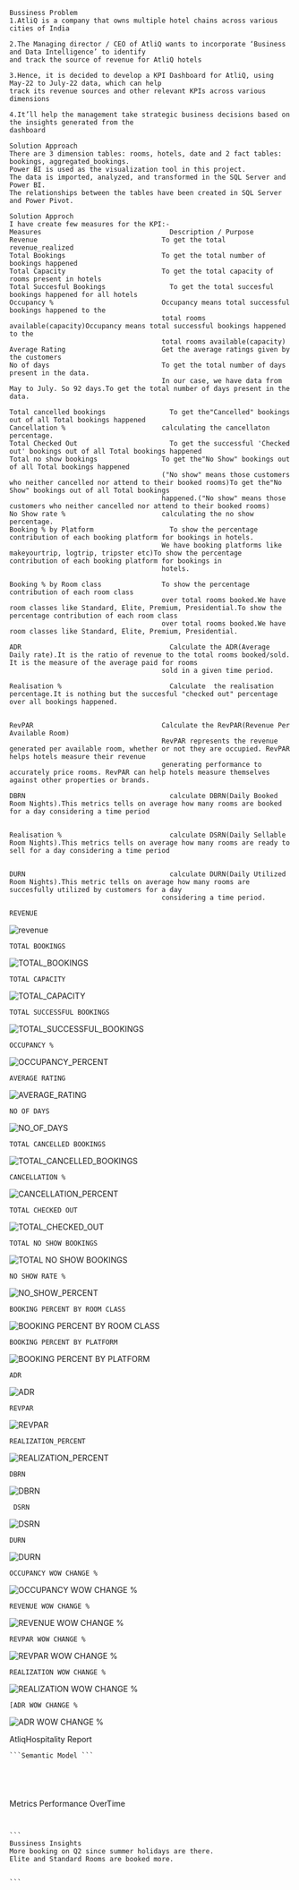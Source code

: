 ```
Bussiness Problem 
1.AtliQ is a company that owns multiple hotel chains across various cities of India

2.The Managing director / CEO of AtliQ wants to incorporate ‘Business and Data Intelligence’ to identify
and track the source of revenue for AtliQ hotels

3.Hence, it is decided to develop a KPI Dashboard for AtliQ, using May-22 to July-22 data, which can help
track its revenue sources and other relevant KPIs across various dimensions

4.It’ll help the management take strategic business decisions based on the insights generated from the
dashboard
```

```
Solution Approach
There are 3 dimension tables: rooms, hotels, date and 2 fact tables: bookings, aggregated_bookings.
Power BI is used as the visualization tool in this project.
The data is imported, analyzed, and transformed in the SQL Server and Power BI.
The relationships between the tables have been created in SQL Server and Power Pivot.
```

```
Solution Approch
I have create few measures for the KPI:-
Measures	                            Description / Purpose
Revenue	                              To get the total revenue_realized
Total Bookings	                      To get the total number of bookings happened
Total Capacity	                      To get the total capacity of rooms present in hotels
Total Succesful Bookings	            To get the total succesful bookings happened for all hotels
Occupancy %	                          Occupancy means total successful bookings happened to the 
                                      total rooms available(capacity)Occupancy means total successful bookings happened to the 
                                      total rooms available(capacity)
Average Rating	                      Get the average ratings given by the customers
No of days	                          To get the total number of days present in the data.
                                      In our case, we have data from May to July. So 92 days.To get the total number of days present in the data.

Total cancelled bookings	            To get the"Cancelled" bookings out of all Total bookings happened
Cancellation %	                      calculating the cancellaton percentage.
Total Checked Out	                    To get the successful 'Checked out' bookings out of all Total bookings happened
Total no show bookings	              To get the"No Show" bookings out of all Total bookings happened 
                                      ("No show" means those customers who neither cancelled nor attend to their booked rooms)To get the"No Show" bookings out of all Total bookings 
                                      happened.("No show" means those customers who neither cancelled nor attend to their booked rooms)
No Show rate %	                      calculating the no show percentage.
Booking % by Platform	                To show the percentage contribution of each booking platform for bookings in hotels.
                                      We have booking platforms like makeyourtrip, logtrip, tripster etc)To show the percentage contribution of each booking platform for bookings in 
                                      hotels.

Booking % by Room class	              To show the percentage contribution of each room class
                                      over total rooms booked.We have room classes like Standard, Elite, Premium, Presidential.To show the percentage contribution of each room class
                                      over total rooms booked.We have room classes like Standard, Elite, Premium, Presidential.

ADR 	                                Calculate the ADR(Average Daily rate).It is the ratio of revenue to the total rooms booked/sold. It is the measure of the average paid for rooms 
                                      sold in a given time period.

Realisation %	                        Calculate  the realisation percentage.It is nothing but the succesful "checked out" percentage over all bookings happened.


RevPAR	                              Calculate the RevPAR(Revenue Per Available Room)
                                      RevPAR represents the revenue generated per available room, whether or not they are occupied. RevPAR helps hotels measure their revenue 
                                      generating performance to accurately price rooms. RevPAR can help hotels measure themselves against other properties or brands.

DBRN	                                calculate DBRN(Daily Booked Room Nights).This metrics tells on average how many rooms are booked for a day considering a time period


Realisation %	                        calculate DSRN(Daily Sellable Room Nights).This metrics tells on average how many rooms are ready to sell for a day considering a time period


DURN	                                calculate DURN(Daily Utilized Room Nights).This metric tells on average how many rooms are succesfully utilized by customers for a day 
                                      considering a time period.

```
```REVENUE```

![revenue](https://github.com/user-attachments/assets/0a3779b9-38fe-4810-9c00-5ac92657bee4)

```TOTAL BOOKINGS ```

![TOTAL_BOOKINGS](https://github.com/user-attachments/assets/3830c63f-ce2c-4a36-8b3c-63bbee4516fe)


```TOTAL CAPACITY ```

![TOTAL_CAPACITY](https://github.com/user-attachments/assets/ebe5d8a5-2b4a-43f3-9a66-666dfb7868d6)


```TOTAL SUCCESSFUL BOOKINGS```

![TOTAL_SUCCESSFUL_BOOKINGS](https://github.com/user-attachments/assets/2d39d7f3-2e6f-4f69-93ea-0c0e8ac4bd3b)

```OCCUPANCY % ```

![OCCUPANCY_PERCENT](https://github.com/user-attachments/assets/7f42d100-27d3-4186-9fc0-4125ef1ad32c)


```AVERAGE RATING ```

![AVERAGE_RATING](https://github.com/user-attachments/assets/12c39e3c-11b6-431a-9551-71a34b6c97ea)



```NO OF DAYS```

![NO_OF_DAYS](https://github.com/user-attachments/assets/d050ce4c-5046-4c02-ab12-f1f9006a48b1)


```TOTAL CANCELLED BOOKINGS ```

![TOTAL_CANCELLED_BOOKINGS](https://github.com/user-attachments/assets/81a1c5dc-0ad0-4948-a637-775db124a69e)

```CANCELLATION % ```

![CANCELLATION_PERCENT](https://github.com/user-attachments/assets/3424f788-33ac-40c1-a4e5-5f3ba21aece3)


```TOTAL CHECKED OUT ```

![TOTAL_CHECKED_OUT](https://github.com/user-attachments/assets/b0cd0d71-0bf0-4f20-861d-47f291d455d2)

```TOTAL NO SHOW BOOKINGS```

![TOTAL NO SHOW BOOKINGS](https://github.com/user-attachments/assets/6e0b923f-cde1-4acd-b2dd-0b035a95ef15)


```NO SHOW RATE %```

![NO_SHOW_PERCENT](https://github.com/user-attachments/assets/dacb42b0-279e-445b-a04d-13e548888b4e)


``` BOOKING PERCENT BY ROOM CLASS ```

![BOOKING PERCENT BY ROOM CLASS](https://github.com/user-attachments/assets/02d608d6-8052-4388-b9b0-dd0ef32fefc9)

``` BOOKING PERCENT BY PLATFORM ```

![BOOKING PERCENT BY PLATFORM](https://github.com/user-attachments/assets/758ee279-5795-4f99-aa9c-3d02741eccb2)


``` ADR ```

![ADR](https://github.com/user-attachments/assets/4e7b405d-8007-4528-b29c-6bdb572a53bd)



``` REVPAR ```

![REVPAR](https://github.com/user-attachments/assets/76e61f13-af69-4b06-8d1d-2f967f3f56c0)

``` REALIZATION_PERCENT ```

![REALIZATION_PERCENT](https://github.com/user-attachments/assets/aa2ac00e-bd20-43da-98ae-2cd1fb0bd44b)


``` DBRN ```

![DBRN](https://github.com/user-attachments/assets/4c8e3e18-bccf-4df7-adbd-aa78b22b5fae)

``` DSRN```

![DSRN](https://github.com/user-attachments/assets/3ae9fa77-e40e-4e43-9b1f-361b60c5130e)

``` DURN ```

![DURN](https://github.com/user-attachments/assets/45135358-be49-4c38-960a-5d8130991997)

```OCCUPANCY WOW CHANGE %```

![OCCUPANCY WOW CHANGE %](https://github.com/user-attachments/assets/8d87ec7f-e13a-4ecf-877f-f75b49e2f0a3)

```REVENUE WOW CHANGE % ```

![REVENUE WOW CHANGE %](https://github.com/user-attachments/assets/a848685b-fb95-4a91-8355-e224673d67d6)

``` REVPAR WOW CHANGE % ```

![REVPAR WOW CHANGE %](https://github.com/user-attachments/assets/34d42ef4-187c-4a30-9c8a-8cd76e61c6f7)

``` REALIZATION WOW CHANGE % ```

![REALIZATION WOW CHANGE %](https://github.com/user-attachments/assets/a3ee693d-da57-4b33-9db9-875deeec5423)

``` [ADR WOW CHANGE % ```

![ADR WOW CHANGE %](https://github.com/user-attachments/assets/5d8a86b0-5bc4-4a7f-ad2b-a43540d29d69)






AtliqHospitality Report
````
```Semantic Model ```



````
````

````
````

````
Metrics Performance OverTime
````


```
Bussiness Insights
More booking on Q2 since summer holidays are there.
Elite and Standard Rooms are booked more.


```
